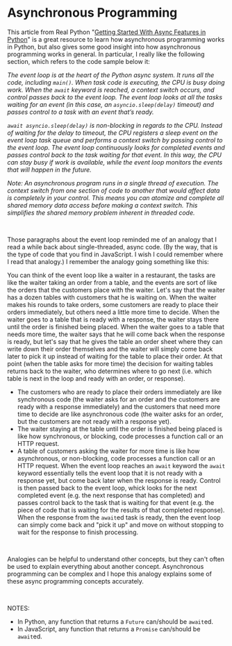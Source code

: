 <script lang="ts">
  import { Highlight } from "/src/components";

  const example1 =
`import asyncio
from codetiming import Timer

async def task(name, work_queue):
    timer = Timer(text=f"Task {name} elapsed time: {{:.1f}}")
    while not work_queue.empty():
        delay = await work_queue.get()
        print(f"Task {name} running")
        timer.start()
        await asyncio.sleep(delay)
        timer.stop()

async def main():
    """
    This is the main entry point for the program
    """
    # Create the queue of work
    work_queue = asyncio.Queue()

    # Put some work in the queue
    for work in [15, 10, 5, 2]:
        await work_queue.put(work)

    # Run the tasks
    with Timer(text="\nTotal elapsed time: {:.1f}"):
        await asyncio.gather(
            asyncio.create_task(task("One", work_queue)),
            asyncio.create_task(task("Two", work_queue)),
        )

if __name__ == "__main__":
    asyncio.run(main())`;
</script>

# Asynchronous Programming

This article from Real Python "[Getting Started With Async Features in Python](https://realpython.com/python-async-features/)" is a great resource to learn how asynchronous programming works in Python, but also gives some good insight into how asynchronous programming works in general. In particular, I really like the following section, which refers to the code sample below it:

_The event loop is at the heart of the Python async system. It runs all the code, including `main()`. When task code is executing, the CPU is busy doing work. When the `await` keyword is reached, a context switch occurs, and control passes back to the event loop. The event loop looks at all the tasks waiting for an event (in this case, an `asyncio.sleep(delay)` timeout) and passes control to a task with an event that’s ready._

_`await asyncio.sleep(delay)` is non-blocking in regards to the CPU. Instead of waiting for the delay to timeout, the CPU registers a sleep event on the event loop task queue and performs a context switch by passing control to the event loop. The event loop continuously looks for completed events and passes control back to the task waiting for that event. In this way, the CPU can stay busy if work is available, while the event loop monitors the events that will happen in the future._

_Note: An asynchronous program runs in a single thread of execution. The context switch from one section of code to another that would affect data is completely in your control. This means you can atomize and complete all shared memory data access before making a context switch. This simplifies the shared memory problem inherent in threaded code._

<br>

<Highlight 
  language="python"
  code={example1}
/>

Those paragraphs about the event loop reminded me of an analogy that I read a while back about single-threaded, async code. (By the way, that is the type of code that you find in JavaScript. I wish I could remember where I read that analogy.) I remember the analogy going something like this:

You can think of the event loop like a waiter in a restaurant, the tasks are like the waiter taking an order from a table, and the events are sort of like the orders that the customers place with the waiter. Let's say that the waiter has a dozen tables with customers that he is waiting on. When the waiter makes his rounds to take orders, some customers are ready to place their orders immediately, but others need a little more time to decide. When the waiter goes to a table that is ready with a response, the waiter stays there until the order is finished being placed. When the waiter goes to a table that needs more time, the waiter says that he will come back when the response is ready, but let's say that he gives the table an order sheet where they can write down their order themselves and the waiter will simply come back later to pick it up instead of waiting for the table to place their order. At that point (when the table asks for more time) the decision for waiting tables returns back to the waiter, who determines where to go next (i.e. which table is next in the loop and ready with an order, or response). 

* The customers who are ready to place their orders immediately are like synchronous code (the waiter asks for an order and the customers are ready with a response immediately) and the customers that need more time to decide are like asynchronous code (the waiter asks for an order, but the customers are not ready with a response yet). 
* The waiter staying at the table until the order is finished being placed is like how synchronous, or blocking, code processes a function call or an HTTP request.
* A table of customers asking the waiter for more time is like how asynchronous, or non-blocking, code processes a function call or an HTTP request. When the event loop reaches an `await` keyword the `await` keyword essentially tells the event loop that it is not ready with a response yet, but come back later when the response is ready. Control is then passed back to the event loop, whick looks for the next completed event (e.g. the next response that has completed) and passes control back to the task that is waiting for that event (e.g. the piece of code that is waiting for the results of that completed response). When the response from the `await`ed task is ready, then the event loop can simply come back and "pick it up" and move on without stopping to wait for the response to finish processing.

<br>

Analogies can be helpful to understand other concepts, but they can't often be used to explain everything about another concept. Asynchronous programming can be complex and I hope this analogy explains some of these async programming concepts accurately.

<br>

NOTES:

* In Python, any function that returns a `Future` can/should be `await`ed. 
* In JavaScript, any function that returns a `Promise` can/should be `await`ed.
